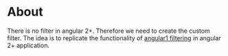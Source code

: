 # About 

There is no filter in angular 2+. Therefore we need to create the custom filter. The idea is to replicate the functionality of [angular1 filtering](https://docs.angularjs.org/api/ng/filter/filter) in angular 2+ application.


